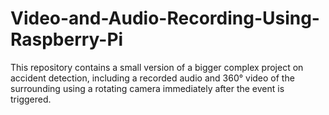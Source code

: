 # Video-and-Audio-Recording-Using-Raspberry-Pi
This repository contains a small version of a bigger complex project on accident detection, including a recorded audio and 360° video of the surrounding using a rotating camera immediately after the event is triggered. 
